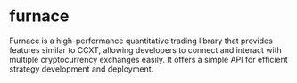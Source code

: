 # furnace
Furnace is a high-performance quantitative trading library that provides features similar to CCXT, allowing developers to connect and interact with multiple cryptocurrency exchanges easily. It offers a simple API for efficient strategy development and deployment.
